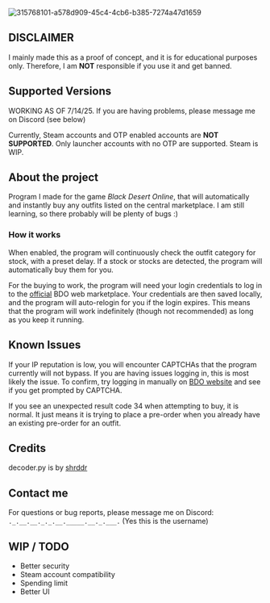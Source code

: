 ![315768101-a578d909-45c4-4cb6-b385-7274a47d1659](https://github.com/Moo-ware/BDO-OutfitBot/assets/56319809/23157a97-7b80-4274-80c0-68b406f92ec2)

## DISCLAIMER
I mainly made this as a proof of concept, and it is for educational purposes only. Therefore, I am **NOT** responsible if you use it and get banned.

## **Supported Versions**
WORKING AS OF 7/14/25. If you are having problems, please message me on Discord (see below)

Currently, Steam accounts and OTP enabled accounts are **NOT SUPPORTED**. Only launcher accounts with no OTP are supported. Steam is WIP.

## About the project
Program I made for the game *Black Desert Online*, that will automatically and instantly buy any outfits listed on the central marketplace. I am still learning, so there probably will be plenty of bugs :)


### How it works
When enabled, the program will continuously check the outfit category for stock, with a preset delay. If a stock or stocks are detected, the program will automatically buy them for you.


For the buying to work, the program will need your login credentials to log in to the [official](https://na-trade.naeu.playblackdesert.com/Intro/) BDO web marketplace. Your credentials are then saved locally, and the program will auto-relogin for you if the login expires. This means that the program will work indefinitely (though not recommended) as long as you keep it running.

## Known Issues
If your IP reputation is low, you will encounter CAPTCHAs that the program currently will not bypass. If you are having issues logging in, this is most likely the issue. To confirm, try logging in manually on [BDO website](https://www.naeu.playblackdesert.com/en-US/Main/Index) and see if you get prompted by CAPTCHA.

If you see an unexpected result code 34 when attempting to buy, it is normal. It just means it is trying to place a pre-order when you already have an existing pre-order for an outfit.

## Credits
decoder.py is by [shrddr](https://github.com/shrddr/huffman_heap)

## Contact me
For questions or bug reports, please message me on Discord: `._.__.__._._.__._____.__._.___.` (Yes this is the username)

## WIP / TODO ##
- Better security
- Steam account compatibility
- Spending limit
- Better UI



